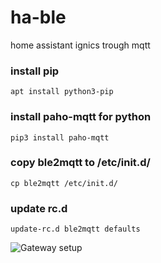 # ha-ble
home assistant ignics trough mqtt

### install pip  
```apt install python3-pip```


### install paho-mqtt for python  
```pip3 install paho-mqtt```  

### copy ble2mqtt to /etc/init.d/  
```cp ble2mqtt /etc/init.d/```  
### update rc.d  
```update-rc.d ble2mqtt defaults```  


![Gateway setup](/images/setup%20gateway.PNG)


